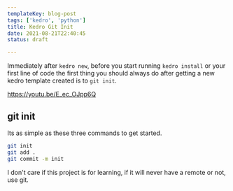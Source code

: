 ```yaml
---
templateKey: blog-post
tags: ['kedro', 'python']
title: Kedro Git Init
date: 2021-08-21T22:40:45
status: draft

---
```


Immediately after `kedro new`, before you start running `kedro install` or your first line of code the first
thing you should always do after getting a new kedro template created is to
`git init`.

https://youtu.be/E_ec_OJpp6Q

##  git init

Its as simple as these three commands to get started.

``` bash
git init
git add .
git commit -m init
```

I don't care if this project is for learning, if it will never have a remote or not, use git.
